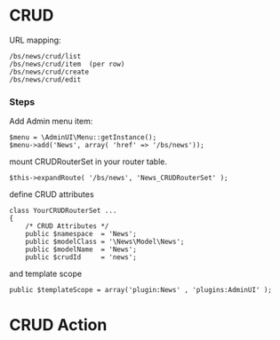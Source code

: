 
CRUD
=======

URL mapping:

    /bs/news/crud/list
    /bs/news/crud/item  (per row)
    /bs/news/crud/create
    /bs/news/crud/edit

### Steps

Add Admin menu item:

	$menu = \AdminUI\Menu::getInstance();
	$menu->add('News', array( 'href' => '/bs/news'));


mount CRUDRouterSet in your router table.

	$this->expandRoute( '/bs/news', 'News_CRUDRouterSet' );

define CRUD attributes


	class YourCRUDRouterSet ... 
	{
		/* CRUD Attributes */
		public $namespace  = 'News';
		public $modelClass = '\News\Model\News';
		public $modelName  = 'News';
		public $crudId     = 'news';

and template scope

    public $templateScope = array('plugin:News' , 'plugins:AdminUI' );



CRUD Action
===========

